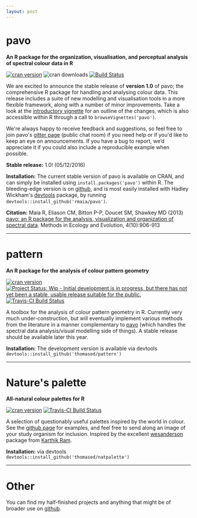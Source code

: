 ```yaml
---
layout: post
---
```

# pavo  

**An R package for the organization, visualisation, and perceptual analysis of spectral colour data in R**

[![cran version](http://www.r-pkg.org/badges/version/pavo)](https://cran.r-project.org/package=pavo/)
![cran downloads](http://cranlogs.r-pkg.org/badges/grand-total/pavo) 
[![Build Status](https://travis-ci.org/rmaia/pavo.svg?branch=master)](https://travis-ci.org/rmaia/pavo/branches)

We are excited to announce the stable release of **version 1.0** of pavo; the comprehensive R package for handling and analysing colour data. This release includes a suite of new modelling and visualisation tools in a more flexible framework, along with a number of minor improvements. Take a look at the [introductory vignette](http://tomwhite.io/pavo-1_0.html) for an outline of the changes, which is also accessible within R through a call to ```browseVignettes('pavo')```.

We're always happy to receive feedback and suggestions, so feel free to join pavo's [gitter page](https://gitter.im/r-pavo/help) (public chat room) if you need help or if you'd like to keep an eye on announcements. If you have a bug to report, we’d appreciate it if you could also include a reproducible example when possible.

**Stable release:** 1.0! (05/12/2016)

**Installation:** The current stable version of pavo is available on CRAN, and can simply be installed using ```install.packages('pavo')``` within R. The bleeding-edge version is on [github](https://github.com/rmaia/pavo), and is most easily installed with Hadley Wickham's [devtools](https://github.com/hadley/devtools) package, by running ```devtools::install_github('rmaia/pavo')```.  

**Citation:** Maia R, Eliason CM, Bitton P-P, Doucet SM, Shawkey MD (2013) [pavo: an R package for the analysis, visualization and organization of spectral data](http://dx.doi.org/10.1111/2041-210X.12069). Methods in Ecology and Evolution, 4(10):906-913

----------

# pattern

**An R package for the analysis of colour pattern geometry**

[![cran version](http://www.r-pkg.org/badges/version/pattern)](https://cran.r-project.org/package=pattern/) [![Project Status: Wip - Initial development is in progress, but there has not yet been a stable, usable release suitable for the public.](http://www.repostatus.org/badges/0.1.0/wip.svg)](http://www.repostatus.org/#wip) [![Travis-CI Build Status](https://travis-ci.org/thomased/pattern.png?branch=master)](https://travis-ci.org/thomased/pattern)

A toolbox for the analysis of colour pattern geometry in R. Currently very much under-construction, but will eventually implement various methods from the literature in a manner complementary to [pavo](https://github.com/rmaia/pavo) (which handles the spectral data analysis/visual modelling side of things). A stable release should be available later this year.

**Installation:** The development version is available via devtools ```devtools::install_github('thomased/pattern')```

----------

# Nature's palette

**All-natural colour palettes for R**

[![cran version](http://www.r-pkg.org/badges/version/pattern)](https://cran.r-project.org/package=natpalette/) [![Travis-CI Build Status](https://travis-ci.org/thomased/pattern.png?branch=master)](https://travis-ci.org/thomased/natpalette)

A selection of questionably useful palettes inspired by the world in colour. See the [github page](https://github.com/thomased/natpalette) for examples, and feel free to send along an image of your study organism for inclusion. Inspired by the excellent [wesanderson](https://github.com/karthik/wesanderson) package from [Karthik Ram](http://inundata.org).

**Installation:** via devtools ```devtools::install_github('thomased/natpalette')```

----------

# Other

You can find my half-finished projects and anything that might be of broader use on [github](https://github.com/thomased).
